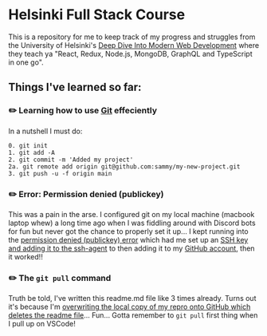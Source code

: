 # Helsinki Full Stack Course
This is a repository for me to keep track of my progress and struggles from the University of Helsinki's [Deep Dive Into Modern Web Development](https://fullstackopen.com/en/) where they teach ya "React, Redux, Node.js, MongoDB, GraphQL and TypeScript in one go".

## Things I've learned so far:
### ✏️ Learning how to use [Git](https://www.digitalocean.com/community/tutorials/how-to-push-an-existing-project-to-github) effeciently
In a nutshell I must do:
```
0. git init
1. git add -A
2. git commit -m 'Added my project'
2a. git remote add origin git@github.com:sammy/my-new-project.git
3. git push -u -f origin main
```
### ✏️ Error: Permission denied (publickey)
This was a pain in the arse. I configured git on my local machine (macbook laptop whew) a long time ago when I was fiddling around with Discord bots for fun but never got the chance to properly set it up... I kept running into the [permission denied (publickey) error](https://docs.github.com/en/authentication/troubleshooting-ssh/error-permission-denied-publickey) which had me set up an [SSH key and adding it to the ssh-agent](https://docs.github.com/en/authentication/connecting-to-github-with-ssh/generating-a-new-ssh-key-and-adding-it-to-the-ssh-agent) to then adding it to my [GitHub account](https://docs.github.com/en/authentication/connecting-to-github-with-ssh/adding-a-new-ssh-key-to-your-github-account), then it worked!!

### ✏️ The `git pull` command
Truth be told, I've written this readme.md file like 3 times already. Turns out it's because I'm [overwriting the local copy of my repro onto GitHub which deletes the readme file](https://stackoverflow.com/questions/23229904/readme-md-file-missing-on-github)... Fun... Gotta remember to `git pull` first thing when I pull up on VSCode!
